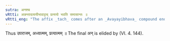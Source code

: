 ```yaml
---
sutra: अनश्च
vRtti: अन्नन्तादव्ययीभावाट्टच् प्रत्ययो भवति समासान्तः ॥
vRtti_eng: "The affix _tach_ comes after an _Avayayibhava_ compound ending in अन्, as the final of the compound."
---
```

Thus उपराजम्, अध्यात्मम्, प्रत्यात्मम् ॥ The final अन् is elided by (VI. 4. 144).
